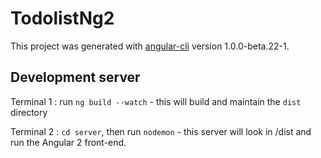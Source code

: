# TodolistNg2

This project was generated with [angular-cli](https://github.com/angular/angular-cli) version 1.0.0-beta.22-1.

## Development server
Terminal 1 : run `ng build --watch` - this will build and maintain the `dist` directory

Terminal 2 : `cd server`, then run `nodemon` - this server will look in /dist and run the Angular 2 front-end.
